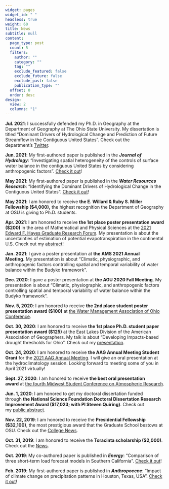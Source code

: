 ```yaml
---
widget: pages
widget_id: " "
headless: true
weight: 60
title: News
subtitle: null
content:
  page_type: post
  count: 5
  filters:
    author: ""
    category: ""
    tag: ""
    exclude_featured: false
    exclude_future: false
    exclude_past: false
    publication_type: ""
  offset: 0
  order: desc
design:
  view: 2
  columns: "1"
---
```

<!--StartFragment-->

**Jul. 2021**: I successfully defended my Ph.D. in Geography at the Department of Geography at The Ohio State University. My dissertation is titled “Dominant Drivers of Hydrological Change and Prediction of Future Streamflow in the Contiguous United States”. Check out the department’s [Twitter](https://twitter.com/OSUGeography/status/1414716017360576519).

**Jun. 2021**: My first-authored paper is published in the ***Journal of Hydrology***: “Investigating spatial heterogeneity of the controls of surface water balance in the contiguous United States by considering anthropogenic factors”. [Check it out](https://doi.org/10.1016/j.jhydrol.2021.126621)!

**May 2021**: My first-authored paper is published in the ***Water Resources Research***: “Identifying the Dominant Drivers of Hydrological Change in the Contiguous United States”. [Check it out](https://doi.org/10.1029/2021WR029738)!

**May 2021**: I am honored to receive **the E. Willard & Ruby S. Miller Fellowship ($4,000),** the highest recognition the Department of Geography at OSU is giving to Ph.D. students.

**Apr. 2021**: I am honored to receive **the 1st place poster presentation award ($200)** in the area of Mathematical and Physical Sciences at the [2021 Edward F. Hayes Graduate Research Forum](https://cgs.osu.edu/hayes-forum/). My presentation is about the uncertainties of estimation of potential evapotranspiration in the continental U.S. Check out my [abstract](https://kb.osu.edu/handle/1811/92606)!

**Jan. 2021**: I gave a poster presentation at **the AMS 2021 Annual Meeting.** My presentation is about “Climatic, physiographic, and anthropogenic factors controlling spatial and temporal variability of water balance within the Budyko framework”.

**Dec. 2020**: I gave a poster presentation at **the AGU 2020 Fall Meeting**. My presentation is about “Climatic, physiographic, and anthropogenic factors controlling spatial and temporal variability of water balance within the Budyko framework”.

**Nov. 5, 2020**: I am honored to receive **the 2nd place student poster presentation award ($100)** at [the Water Management Association of Ohio Conference](https://wmao.clubexpress.com/content.aspx?page_id=22&club_id=259593&module_id=350265).

**Oct. 30, 2020**: I am honored to receive **the 1st place Ph.D. student paper presentation award ($125)** at the East Lakes Division of the American Association of Geographers. My talk is about “Developing Impacts-based drought thresholds for Ohio”. Check out my [presentation](https://vimeo.com/471441343).

**Oct. 24, 2020**: I am honored to receive **the AAG Annual Meeting Student Grant** for the [2021 AAG Annual Meeting](https://www2.aag.org/aagannualmeeting/). I will give an oral presentation at the hydroclimatology session. Looking forward to meeting some of you in April 2021 virtually!

**Sept. 27, 2020**: I am honored to receive **the best oral presentation award** at [the fourth Midwest Student Conference on Atmospheric Research](https://atmos.illinois.edu/mscar).

**Jun. 1, 2020**: I am honored to get my doctoral dissertation funded through **the National Science Foundation Doctoral Dissertation Research Improvement Award ($17,023; with PI Steven Quiring)**. Check out my [public abstract](https://www.nsf.gov/awardsearch/showAward?AWD_ID=2003248&HistoricalAwards=false).

**Nov. 22, 2019**: I am honored to receive the **Presidential Fellowship ($32,100)**, the most prestigious award that the Graduate School bestows at OSU. Check out the [College News](https://artsandsciences.osu.edu/news/11-grad-students-named-presidential-fellows).

**Oct. 31, 2019**: I am honored to receive the **Toracinta scholarship ($2,000)**. Check out the [News](https://byrd.osu.edu/2019-toracinta-scholarship-recipient).

**Oct. 2019**: My co-authored paper is published in ***Energy***: “Comparison of three short-term load forecast models in Southern California”. [Check it out](https://www.sciencedirect.com/science/article/abs/pii/S0360544219320535)!

**Feb. 2019**: My first-authored paper is published in ***Anthropocene***: “Impact of climate change on precipitation patterns in Houston, Texas, USA”. [Check it out](https://www.sciencedirect.com/science/article/abs/pii/S2213305419300049)!

<!--EndFragment-->
